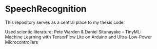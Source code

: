 # SpeechRecognition
This repository serves as a central place to my thesis code.

Used scientic literature:
Pete Warden & Daniel Situnayake – TinyML: Machine Learning with TensorFlow Lite on Arduino and Ultra-Low-Power Microcontrollers
